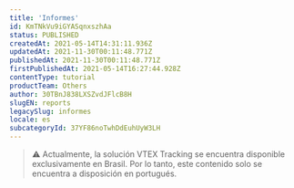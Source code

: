 ```yaml
---
title: 'Informes'
id: KmTNkVu9iGYASqnxszhAa
status: PUBLISHED
createdAt: 2021-05-14T14:31:11.936Z
updatedAt: 2021-11-30T00:11:48.771Z
publishedAt: 2021-11-30T00:11:48.771Z
firstPublishedAt: 2021-05-14T16:27:44.928Z
contentType: tutorial
productTeam: Others
author: 30TBnJ838LXSZvdJFlcB8H
slugEN: reports
legacySlug: informes
locale: es
subcategoryId: 37YF86noTwhDdEuhUyW3LH
---
```


> ⚠️ Actualmente, la solución VTEX Tracking se encuentra disponible exclusivamente en Brasil. Por lo tanto, este contenido solo se encuentra a disposición en portugués.
